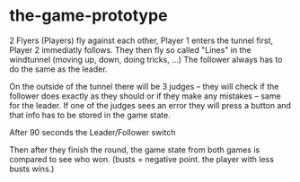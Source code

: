 # the-game-prototype

2 Flyers (Players) fly against each other, Player 1 enters the tunnel first, Player 2 immediatly follows. They then fly so called "Lines" in the windtunnel (moving up, down, doing tricks, ...) The follower always has to do the same as the leader.

On the outside of the tunnel there will be 3 judges – they will check if the follower does exactly as they should or if they make any mistakes – same for the leader.
If one of the judges sees an error they will press a button and that info has to be stored in the game state.

After 90 seconds the Leader/Follower switch

Then after they finish the round, the game state from both games is compared to see who won. (busts = negative point. the player with less busts wins.)